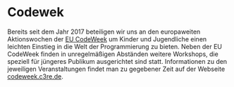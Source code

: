 # Codewek

Bereits seit dem Jahr 2017 beteiligen wir uns an den europaweiten Aktionswochen der [EU CodeWeek](https://codeweek.eu) um Kinder und Jugendliche einen leichten Einstieg in die Welt der Programmierung zu bieten. Neben der EU CodeWeek finden in unregelmäßigen Abständen weitere Workshops, die speziell für jüngeres Publikum ausgerichtet sind statt. Informationen zu den jeweiligen Veranstaltungen findet man zu gegebener Zeit auf der Webseite [codeweek.c3re.de](https://codeweek.c3re.de).